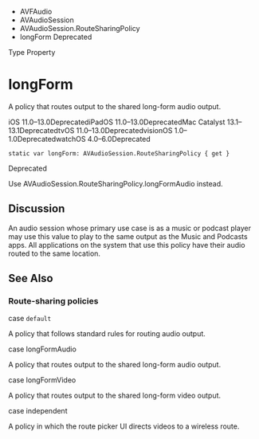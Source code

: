 

- AVFAudio
- AVAudioSession
- AVAudioSession.RouteSharingPolicy
-  longForm Deprecated

Type Property

# longForm

A policy that routes output to the shared long-form audio output.

iOS 11.0–13.0DeprecatediPadOS 11.0–13.0DeprecatedMac Catalyst 13.1–13.1DeprecatedtvOS 11.0–13.0DeprecatedvisionOS 1.0–1.0DeprecatedwatchOS 4.0–6.0Deprecated

``` source
static var longForm: AVAudioSession.RouteSharingPolicy { get }
```

Deprecated

Use AVAudioSession.RouteSharingPolicy.longFormAudio instead.

## Discussion

An audio session whose primary use case is as a music or podcast player may use this value to play to the same output as the Music and Podcasts apps. All applications on the system that use this policy have their audio routed to the same location.

## See Also

### Route-sharing policies

case `default`

A policy that follows standard rules for routing audio output.

case longFormAudio

A policy that routes output to the shared long-form audio output.

case longFormVideo

A policy that routes output to the shared long-form video output.

case independent

A policy in which the route picker UI directs videos to a wireless route.

